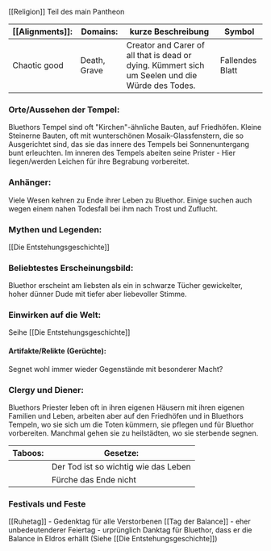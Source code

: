 [[Religion]] 
Teil des main Pantheon

| [[Alignments]]: | Domains:     | kurze Beschreibung                                                                              | Symbol          |
| --------------- | ------------ | ----------------------------------------------------------------------------------------------- | --------------- |
| Chaotic good    | Death, Grave | Creator and Carer of all that is dead or dying. Kümmert sich um Seelen und die Würde des Todes. | Fallendes Blatt |
### Orte/Aussehen der Tempel:
Bluethors Tempel sind oft "Kirchen"-ähnliche Bauten, auf Friedhöfen. Kleine Steinerne Bauten, oft mit wunterschönen Mosaik-Glassfenstern, die so Ausgerichtet sind, das sie das innere des Tempels bei Sonnenuntergang bunt erleuchten.
Im inneren des Tempels abeiten seine Prister - Hier liegen/werden Leichen für ihre Begrabung vorbereitet.
### Anhänger:
Viele Wesen kehren zu Ende ihrer Leben zu Bluethor. Einige suchen auch wegen einem nahen Todesfall bei ihm nach Trost und Zuflucht.
### Mythen und Legenden:
[[Die Entstehungsgeschichte]]

### Beliebtestes Erscheinungsbild:
Bluethor erscheint am liebsten als ein in schwarze Tücher gewickelter, hoher dünner Dude mit tiefer aber liebevoller Stimme.

### Einwirken auf die Welt:
Seihe [[Die Entstehungsgeschichte]]
#### Artifakte/Relikte (Gerüchte):
Segnet wohl immer wieder Gegenstände mit besonderer Macht?
### Clergy und Diener:
Bluethors Priester leben oft in ihren eigenen Häusern mit ihren eigenen Familien und Leben, arbeiten aber auf den Friedhöfen und in Bluethors Tempeln, wo sie sich um die Toten kümmern, sie pflegen und für Bluethor vorbereiten. Manchmal gehen sie zu heilstädten, wo sie sterbende segnen.

| Taboos: | Gesetze:                             |
| ------- | ------------------------------------ |
|         | Der Tod ist so wichtig wie das Leben |
|         | Fürche das Ende nicht                |
### Festivals und Feste
[[Ruhetag]] - Gedenktag für alle Verstorbenen
[[Tag der Balance]] - eher unbedeutenderer Feiertag - urprünglich Danktag für Bluethor, dass er die Balance in Eldros erhällt (Siehe [[Die Entstehungsgeschichte]])
